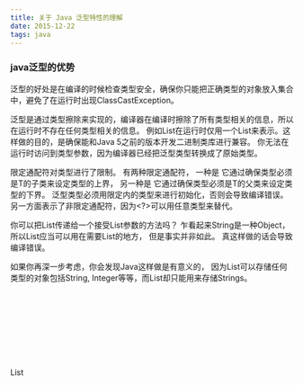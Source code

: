 ```yaml
---
title: 关于 Java 泛型特性的理解
date: 2015-12-22
tags: java
---
```


### java泛型的优势

泛型的好处是在编译的时候检查类型安全，确保你只能把正确类型的对象放入集合中，避免了在运行时出现ClassCastException。

泛型是通过类型擦除来实现的，编译器在编译时擦除了所有类型相关的信息，所以在运行时不存在任何类型相关的信息。
例如List<String>在运行时仅用一个List来表示。这样做的目的，是确保能和Java 5之前的版本开发二进制类库进行兼容。
你无法在运行时访问到类型参数，因为编译器已经把泛型类型转换成了原始类型。

限定通配符对类型进行了限制。
有两种限定通配符，
一种是<? extends T> 它通过确保类型必须是T的子类来设定类型的上界，
另一种是<? super T> 它通过确保类型必须是T的父类来设定类型的下界。
泛型类型必须用限定内的类型来进行初始化，否则会导致编译错误。
另一方面<?>表示了非限定通配符，因为<?>可以用任意类型来替代。

你可以把List<String>传递给一个接受List<Object>参数的方法吗？
乍看起来String是一种Object，所以List<String>应当可以用在需要List<Object>的地方，
但是事实并非如此。
真这样做的话会导致编译错误。

如果你再深一步考虑，你会发现Java这样做是有意义的，
因为List<Object>可以存储任何类型的对象包括String, Integer等等，而List<String>却只能用来存储Strings。

List<Object> objectList;
List<String> stringList;
objectList = stringList;  //compilation error incompatible types

Java中List<Object>和原始类型List之间的区别?
原始类型和带参数类型<Object>之间的主要区别是，
在编译时编译器不会对原始类型进行类型安全检查，却会对带参数的类型进行检查，
通过使用Object作为类型，可以告知编译器该方法可以接受任何类型的对象，比如String或Integer。
它们之间的第二点区别是，你可以把任何带参数的类型传递给原始类型List，但却不能把List<String>传递给接受List<Object>的方法，因为会产生变异错误。
